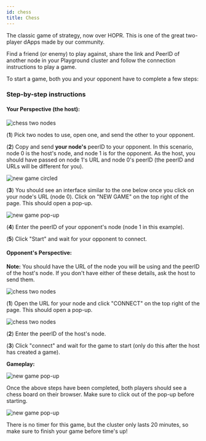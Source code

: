 ```yaml
---
id: chess
title: Chess
---
```


The classic game of strategy, now over HOPR. This is one of the great two-player dApps made by our community.

Find a friend (or enemy) to play against, share the link and PeerID of another node in your Playground cluster and follow the connection instructions to play a game.

To start a game, both you and your opponent have to complete a few steps:

### Step-by-step instructions

#### Your Perspective (the host):

![chess two nodes](/img/dapps/chess-nodes.png)

(**1**) Pick two nodes to use, open one, and send the other to your opponent.

(**2**) Copy and send **your node's** peerID to your opponent. In this scenario, node 0 is the host's node, and node 1 is for the opponent. As the host, you should have passed on node 1's URL and node 0's peerID (the peerID and URLs will be different for you).

![new game circled](/img/dapps/chess-playground-newgame-circled.png)

(**3**) You should see an interface similar to the one below once you click on your node's URL (node 0). Click on "NEW GAME" on the top right of the page. This should open a pop-up.

![new game pop-up](/img/dapps/chess-start-pop-up.png)

(**4**) Enter the peerID of your opponent's node (node 1 in this example).

(**5**) Click "Start" and wait for your opponent to connect.

#### Opponent's Perspective:

**Note:** You should have the URL of the node you will be using and the peerID of the host's node. If you don't have either of these details, ask the host to send them.

![chess two nodes](/img/dapps/chess-playground-connect-circled.png)

(**1**) Open the URL for your node and click "CONNECT" on the top right of the page. This should open a pop-up.

![chess two nodes](/img/dapps/chess-playground-connect-node.png)

(**2**) Enter the peerID of the host's node.

(**3**) Click "connect" and wait for the game to start (only do this after the host has created a game).

**Gameplay:**

![new game pop-up](/img/dapps/chess-playground-pop-up-split.png)

Once the above steps have been completed, both players should see a chess board on their browser. Make sure to click out of the pop-up before starting.

![new game pop-up](/img/dapps/chess-playground-split-board.png)

There is no timer for this game, but the cluster only lasts 20 minutes, so make sure to finish your game before time's up!
